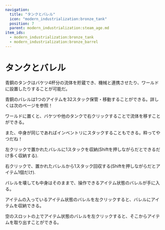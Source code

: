 ```yaml
---
navigation:
  title: "タンクとバレル"
  icon: "modern_industrialization:bronze_tank"
  position: 7
  parent: modern_industrialization:steam_age.md
item_ids:
  - modern_industrialization:bronze_tank
  - modern_industrialization:bronze_barrel
---
```


# タンクとバレル

青銅のタンクはバケツ4杯分の流体を貯蔵でき、機械と連携させたり、ワールドに設置したりすることが可能だ。

青銅のバレルは1つのアイテムを32スタック保管・移動することができる。詳しくは次のページを参照！

ワールドに置くと、バケツや他のタンクで右クリックすることで流体を移すことができる。

また、中身が同じであればインベントリにスタックすることもできる。粋ってやつだね！

<Recipe id="modern_industrialization:materials/bronze/craft/tank" />

左クリックで置かれたバレルに1スタックを収納(Shiftを押しながらだとできるだけ多く収納する).

右クリックで、置かれたバレルから1スタック回収する(Shiftを押しながらだとアイテム1個だけ).

<Recipe id="modern_industrialization:materials/bronze/craft/barrel" />

バレルを壊しても中身はそのままで、操作できるアイテム状態のバレルが手に入る。

アイテムの入っているアイテム状態のバレルを左クリックすると、バレルにアイテムを収納できる。

空のスロットの上でアイテム状態のバレルを左クリックすると、そこからアイテムを取り出すことができる。

